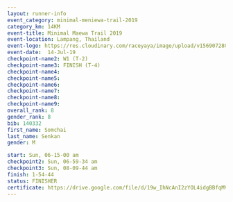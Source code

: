 ```yaml
---
layout: runner-info 
event_category: minimal-meniewa-trail-2019 
category_km: 14KM 
event-title: Minimal Maewa Trail 2019 
event-location: Lampang, Thailand 
event-logo: https://res.cloudinary.com/raceyaya/image/upload/v1569072805/logo/minimal-trail_ktnvsp.jpg 
event-date:  14-Jul-19 
checkpoint-name2: W1 (T-2) 
checkpoint-name3: FINISH (T-4) 
checkpoint-name4: 
checkpoint-name5: 
checkpoint-name6: 
checkpoint-name7: 
checkpoint-name8: 
checkpoint-name9: 
overall_rank: 8
gender_rank: 8
bib: 140332
first_name: Somchai
last_name: Senkan
gender: M

start: Sun, 06-15-00 am
checkpoint2: Sun, 06-59-34 am
checkpoint3: Sun, 08-09-44 am
finish: 1-54-44
status: FINISHER
certificate: https://drive.google.com/file/d/19w_IhNcAnI2zYOL4idgBBfqMVNzxK5Bv/view?usp=sharing
---
```

